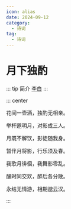 ```yaml
---
icon: alias
date: 2024-09-12
category:
  - 诗词
tag:
  - 诗词
---
```


# 月下独酌

<!-- more -->

::: tip 简介
[李白](../../诗人/李白.md)
:::

::: center

花间一壶酒，独酌无相亲。

举杯邀明月，对影成三人。

月既不解饮，影徒随我身。

暂伴月将影，行乐须及春。

我歌月徘徊，我舞影零乱。

醒时同交欢，醉后各分散。

永结无情游，相期邈云汉。

:::